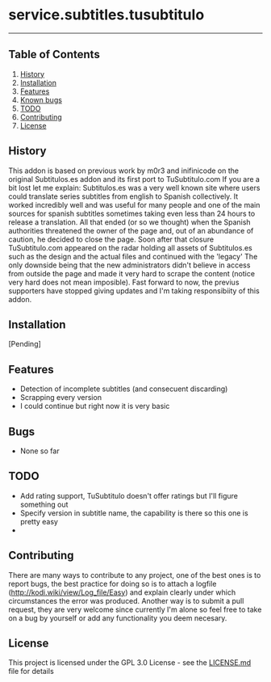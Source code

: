 # service.subtitles.tusubtitulo

----------

## Table of Contents
1. [History](#history)
1. [Installation](#installation)
1. [Features](#features)
1. [Known bugs](#bugs)
1. [TODO](#todo)
1. [Contributing](#contributing)
1. [License](#license)


## History

This addon is based on previous work by m0r3 and inifinicode on the original Subtitulos.es addon and its first port to TuSubtitulo.com
If you are a bit lost let me explain:
Subtitulos.es was a very well known site where users could translate series subtitles from english to Spanish collectively. It worked incredibly well and was useful for many people and one of the main sources for spanish subtitles sometimes taking even less than 24 hours to release a translation. All that ended (or so we thought) when the Spanish authorities threatened the owner of the page and, out of an abundance of caution, he decided to close the page.
Soon after that closure TuSubtitulo.com appeared on the radar holding all assets of Subtitulos.es such as the design and the actual files and continued with the 'legacy'
The only downside being that the new administrators didn't believe in access from outside the page and made it very hard to scrape the content (notice very hard does not mean imposible).
Fast forward to now, the previus supporters have stopped giving updates and I'm taking responsibiity of this addon.


## Installation

[Pending]


## Features

- Detection of incomplete subtitles (and consecuent discarding)
- Scrapping every version
- I could continue but right now it is very basic


## Bugs

- None so far


## TODO

- Add rating support, TuSubtitulo doesn't offer ratings but I'll figure something out
- Specify version in subtitle name, the capability is there so this one is pretty easy
-


## Contributing

There are many ways to contribute to any project, one of the best ones is to report bugs, the best practice for doing so is to attach a logfile (http://kodi.wiki/view/Log_file/Easy) and explain clearly under which circumstances the error was produced.
Another way is to submit a pull request, they are very welcome since currently I'm alone so feel free to take on a bug by yourself or add any functionality you deem necesary.


## License

This project is licensed under the GPL 3.0 License - see the [LICENSE.md](LICENSE.md) file for details
